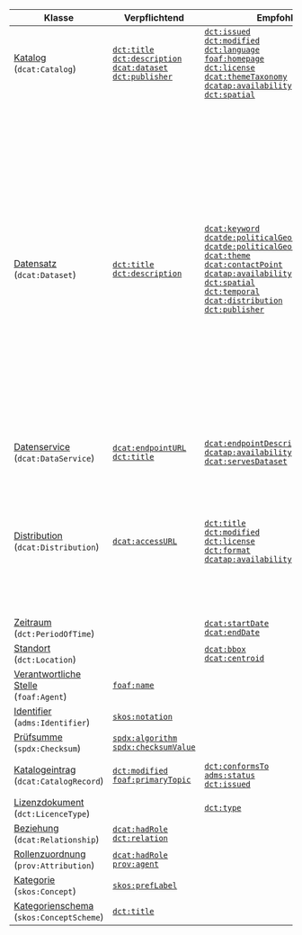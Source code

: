 | Klasse | Verpflichtend | Empfohlen | Optional |
| ------ | ------------- | --------- | -------- |
| [Katalog](#klasse-katalog)<br>(`dcat:Catalog`) |[`dct:title`](#katalog-titel)<br>[`dct:description`](#katalog-beschreibung)<br>[`dcat:dataset`](#katalog-datensatz)<br>[`dct:publisher`](#katalog-herausgeber)<br> | [`dct:issued`](#katalog-veroffentlichungsdatum)<br>[`dct:modified`](#katalog-aktualisierungsdatum)<br>[`dct:language`](#katalog-sprache)<br>[`foaf:homepage`](#katalog-homepage)<br>[`dct:license`](#katalog-lizenz)<br>[`dcat:themeTaxonomy`](#katalog-kategorienschema)<br>[`dcatap:availability`](#katalog-verfugbarkeit)<br>[`dct:spatial`](#katalog-raumliche-abdeckung)<br> | [`dct:rights`](#katalog-nutzungsbestimmungen)<br>[`dcat:catalog`](#katalog-katalog)<br>[`dcat:service`](#katalog-datenservice)<br>[`dct:hasPart`](#katalog-hat-teilkatalog)<br>[`dct:isPartOf`](#katalog-ist-teilkatalog)<br>[`dcat:record`](#katalog-katalogeintrag)<br>[`dct:creator`](#katalog-autor)<br> |
| [Datensatz](#klasse-datensatz)<br>(`dcat:Dataset`) |[`dct:title`](#datensatz-titel)<br>[`dct:description`](#datensatz-beschreibung)<br> | [`dcat:keyword`](#datensatz-schlagwort)<br>[`dcatde:politicalGeocodingLevelURI`](#datensatz-ebene-geopolitischen-abdeckung)<br>[`dcatde:politicalGeocodingURI`](#datensatz-geopolitischen-abdeckung)<br>[`dcat:theme`](#datensatz-kategorie)<br>[`dcat:contactPoint`](#datensatz-kontakt)<br>[`dcatap:availability`](#datensatz-verfugbarkeit)<br>[`dct:spatial`](#datensatz-raumliche-abdeckung)<br>[`dct:temporal`](#datensatz-zeitliche-abdeckung)<br>[`dcat:distribution`](#datensatz-distribution)<br>[`dct:publisher`](#datensatz-herausgeber)<br> | [`dcatde:contributorID`](#datensatz-datenbereitsteller-id)<br>[`dcatde:geocodingDescription`](#datensatz-beschreibung-abdeckung)<br>[`dct:identifier`](#datensatz-id)<br>[`adms:identifier`](#datensatz-andere-id)<br>[`dct:issued`](#datensatz-veroffentlichungsdatum)<br>[`dct:modified`](#datensatz-aktualisierungsdatum)<br>[`dcat:version`](#datensatz-versionsbezeichnung)<br>[`owl:versionInfo`](#datensatz-versionsbezeichnung-deprecated)<br>[`adms:versionNotes`](#datensatz-versionserlauterung)<br>[`dcatap:applicableLegislation`](#datensatz-rechtsgrundlage)<br>[`dcatde:legalBasis`](#datensatz-rechtsgrundlage-zugangseroffnung)<br>[`dct:relation`](#datensatz-verwandte-ressource)<br>[`dcat:landingPage`](#datensatz-ursprungliche-webseite)<br>[`foaf:page`](#datensatz-dokumentation)<br>[`dct:language`](#datensatz-sprache)<br>[`dct:conformsTo`](#datensatz-konform-zu-standard)<br>[`dct:accessRights`](#datensatz-grad-zuganglichkeit)<br>[`dct:provenance`](#datensatz-provenienz)<br>[`dct:accrualPeriodicity`](#datensatz-aktualisierungsfrequenz)<br>[`dcatde:qualityProcessURI`](#datensatz-qualitatssicherungsprozess)<br>[`dct:type`](#datensatz-typ)<br>[`prov:wasGeneratedBy`](#datensatz-wurde-erzeugt-von)<br>[`dcat:spatialResolutionInMeters`](#datensatz-raumliche-auflosung-in-meter)<br>[`dcat:temporalResolution`](#datensatz-zeitliche-auflosung)<br>[`prov:qualifiedAttribution`](#datensatz-rollenzuordnung)<br>[`dcat:qualifiedRelation`](#datensatz-qualifizierte-beziehung)<br>[`dct:isReferencedBy`](#datensatz-wird-referenziert)<br>[`dct:references`](#datensatz-referenziert)<br>[`dct:source`](#datensatz-quelle)<br>[`dcat:hasVersion`](#datensatz-weitere-version)<br>[`dct:hasVersion`](#datensatz-weitere-version-deprecated)<br>[`dct:isVersionOf`](#datensatz-ist-version)<br>[`adms:sample`](#datensatz-beispieldistribution)<br>[`dct:creator`](#datensatz-autor)<br>[`dct:contributor`](#datensatz-bearbeiter)<br>[`dcatde:originator`](#datensatz-urheber)<br>[`dcatde:maintainer`](#datensatz-verwalter)<br> |
| [Datenservice](#klasse-datenservice)<br>(`dcat:DataService`) |[`dcat:endpointURL`](#datenservice-url-endpunkt)<br>[`dct:title`](#datenservice-titel)<br> | [`dcat:endpointDescription`](#datenservice-beschreibung-endpunkt)<br>[`dcatap:availability`](#datenservice-verfugbarkeit)<br>[`dcat:servesDataset`](#datenservice-liefert-datensatz-aus)<br> | [`dct:description`](#datenservice-beschreibung)<br>[`dct:license`](#datenservice-lizenz)<br>[`dct:accessRights`](#datenservice-grad-zuganglichkeit)<br> |
| [Distribution](#klasse-distribution)<br>(`dcat:Distribution`) |[`dcat:accessURL`](#distribution-zugangs-url)<br> | [`dct:title`](#distribution-titel)<br>[`dct:modified`](#distribution-aktualisierungsdatum)<br>[`dct:license`](#distribution-lizenz)<br>[`dct:format`](#distribution-format)<br>[`dcatap:availability`](#distribution-verfugbarkeit)<br> | [`dcatde:licenseAttributionByText`](#distribution-namensnennungstext-by-clauses)<br>[`dct:description`](#distribution-beschreibung)<br>[`dcat:byteSize`](#distribution-grosse-in-bytes)<br>[`dct:issued`](#distribution-veroffentlichungsdatum)<br>[`dcat:downloadURL`](#distribution-download-url)<br>[`dct:language`](#distribution-sprache)<br>[`foaf:page`](#distribution-dokumentation)<br>[`dct:rights`](#distribution-grad-zuganglichkeit)<br>[`dct:conformsTo`](#distribution-konform-zu-standard)<br>[`dcat:mediaType`](#distribution-medientyp)<br>[`dcat:compressFormat`](#distribution-kompressionsformat)<br>[`dcat:packageFormat`](#distribution-paketformat)<br>[`odrl:hasPolicy`](#distribution-regelwerk)<br>[`adms:status`](#distribution-status)<br>[`dcat:accessService`](#distribution-ausliefernder-datenservice)<br>[`spdx:checksum`](#distribution-prufsumme)<br> |
| [Zeitraum](#klasse-zeitraum)<br>(`dct:PeriodOfTime`) | | [`dcat:startDate`](#zeitraum-startzeitpunkt)<br>[`dcat:endDate`](#zeitraum-endzeitpunkt)<br> | [`time:hasBeginning`](#zeitraum-anfang)<br>[`time:hasEnd`](#zeitraum-ende)<br> |
| [Standort](#klasse-standort)<br>(`dct:Location`) | | [`dcat:bbox`](#standort-bounding-box)<br>[`dcat:centroid`](#standort-geografischer-mittelpunkt)<br> | [`locn:geometry`](#standort-geometrie)<br> |
| [Verantwortliche Stelle](#klasse-verantwortliche-stelle)<br>(`foaf:Agent`) |[`foaf:name`](#verantwortliche-stelle-name)<br> |  | [`dct:type`](#verantwortliche-stelle-typ)<br> |
| [Identifier](#klasse-identifier)<br>(`adms:Identifier`) |[`skos:notation`](#identifier-notation)<br> |  |  |
| [Prüfsumme](#klasse-prufsumme)<br>(`spdx:Checksum`) |[`spdx:algorithm`](#prufsumme-algorithmus)<br>[`spdx:checksumValue`](#prufsumme-prufsummenwert)<br> |  |  |
| [Katalogeintrag](#klasse-katalogeintrag)<br>(`dcat:CatalogRecord`) |[`dct:modified`](#katalogeintrag-aktualisierungsdatum)<br>[`foaf:primaryTopic`](#katalogeintrag-katalogeintrag)<br> | [`dct:conformsTo`](#katalogeintrag-konform-zu)<br>[`adms:status`](#katalogeintrag-anderungstyp)<br>[`dct:issued`](#katalogeintrag-veroffentlichungsdatum)<br> | [`dct:title`](#katalogeintrag-titel)<br>[`dct:description`](#katalogeintrag-beschreibung)<br>[`dct:language`](#katalogeintrag-sprache)<br>[`dct:source`](#katalogeintrag-original-metadaten-der-ressource)<br> |
| [Lizenzdokument](#klasse-lizenzdokument)<br>(`dct:LicenceType`) | | [`dct:type`](#lizenzdokument-lizenztyp)<br> |  |
| [Beziehung](#klasse-beziehung)<br>(`dcat:Relationship`) |[`dcat:hadRole`](#beziehung-rolle)<br>[`dct:relation`](#beziehung-beziehung)<br> |  |  |
| [Rollenzuordnung](#klasse-rollenzuordnung)<br>(`prov:Attribution`) |[`dcat:hadRole`](#rollenzuordnung-rolle)<br>[`prov:agent`](#rollenzuordnung-agent)<br> |  |  |
| [Kategorie](#klasse-kategorie)<br>(`skos:Concept`) |[`skos:prefLabel`](#kategorie-bezeichnung)<br> |  |  |
| [Kategorienschema](#klasse-kategorienschema)<br>(`skos:ConceptScheme`) |[`dct:title`](#kategorienschema-bezeichnung)<br> |  |  |
